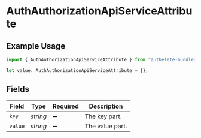 # AuthAuthorizationApiServiceAttribute

## Example Usage

```typescript
import { AuthAuthorizationApiServiceAttribute } from "authelete-bundled/models/operations";

let value: AuthAuthorizationApiServiceAttribute = {};
```

## Fields

| Field              | Type               | Required           | Description        |
| ------------------ | ------------------ | ------------------ | ------------------ |
| `key`              | *string*           | :heavy_minus_sign: | The key part.      |
| `value`            | *string*           | :heavy_minus_sign: | The value part.    |